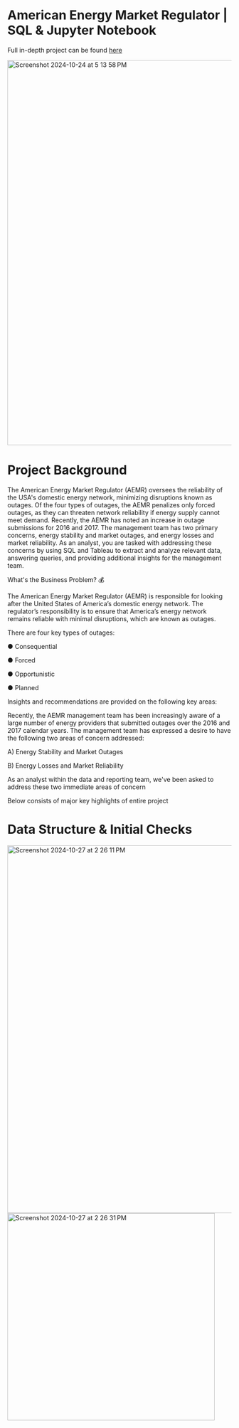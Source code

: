 # American Energy Market Regulator | SQL & Jupyter Notebook

Full in-depth project can be found [here](https://github.com/Kahvedzic/American-Energy-Market-Regulator/blob/main/AEMR.ipynb)

<img width="866" alt="Screenshot 2024-10-24 at 5 13 58 PM" src="https://github.com/user-attachments/assets/5498e84c-a13b-4677-936e-b964c2fb8aa2">

# Project Background

The American Energy Market Regulator (AEMR) oversees the reliability of the USA's domestic energy network, minimizing disruptions known as outages. Of the four types of outages, the AEMR penalizes only forced outages, as they can threaten network reliability if energy supply cannot meet demand. Recently, the AEMR has noted an increase in outage submissions for 2016 and 2017. The management team has two primary concerns, energy stability and market outages, and energy losses and market reliability. As an analyst, you are tasked with addressing these concerns by using SQL and Tableau to extract and analyze relevant data, answering queries, and providing additional insights for the management team.

What's the Business Problem? 💰

The American Energy Market Regulator (AEMR) is responsible for looking after the United States of America’s domestic energy network. The regulator’s responsibility is to ensure that America’s energy network remains reliable with minimal disruptions, which are known as outages.

There are four key types of outages:

● Consequential

● Forced

● Opportunistic

● Planned

Insights and recommendations are provided on the following key areas:

Recently, the AEMR management team has been increasingly aware of a large number of energy providers that submitted outages over the 2016 and 2017 calendar years. The management team has expressed a desire to have the following two areas of concern addressed:

A) Energy Stability and Market Outages

B) Energy Losses and Market Reliability

As an analyst within the data and reporting team, we've been asked to address these two immediate areas of concern

Below consists of major key highlights of entire project

# Data Structure & Initial Checks

<img width="827" alt="Screenshot 2024-10-27 at 2 26 11 PM" src="https://github.com/user-attachments/assets/50f1908e-8842-4d49-9beb-19b3c65743ef">

<img width="466" alt="Screenshot 2024-10-27 at 2 26 31 PM" src="https://github.com/user-attachments/assets/9ecc979c-b8fe-40f7-b0d6-e45d21199626">

















